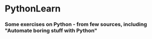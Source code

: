 # PythonLearn
### Some exercises on Python - from few sources, including "Automate boring stuff with Python"
